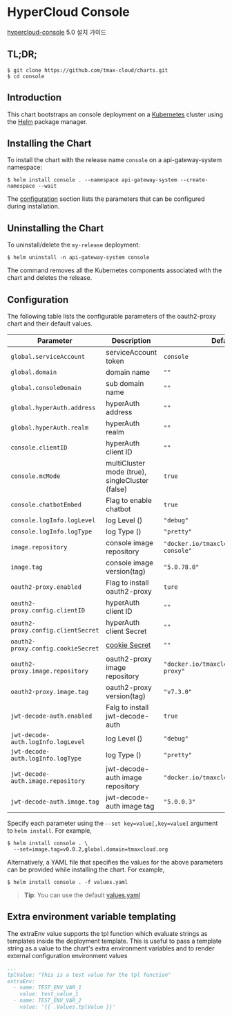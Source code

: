# HyperCloud Console

[hypercloud-console](https://github.com/tmax-cloud/console) 5.0 설치 가이드  

## TL;DR;

```console
$ git clone https://github.com/tmax-cloud/charts.git
$ cd console
```

## Introduction

This chart bootstraps an console deployment on a [Kubernetes](http://kubernetes.io) cluster using the [Helm](https://helm.sh) package manager.

## Installing the Chart

To install the chart with the release name `console` on a api-gateway-system namespace:

```console
$ helm install console . --namespace api-gateway-system --create-namespace --wait
```

The [configuration](#configuration) section lists the parameters that can be configured during installation.

## Uninstalling the Chart

To uninstall/delete the `my-release` deployment:

```console
$ helm uninstall -n api-gateway-system console
```

The command removes all the Kubernetes components associated with the chart and deletes the release.

## Configuration

The following table lists the configurable parameters of the oauth2-proxy chart and their default values.

| Parameter                          | Description                                                                              | Default                                      |
|------------------------------------|------------------------------------------------------------------------------------------|----------------------------------------------|
| `global.serviceAccount`            | serviceAccount token                                                                     | `console`                                    |
| `global.domain`                    | domain name                                                                              | `""`                                         |
| `global.consoleDomain`             | sub domain name                                                                          | `""`                                         |
| `global.hyperAuth.address`         | hyperAuth address                                                                        | `""`                                         |
| `global.hyperAuth.realm`           | hyperAuth realm                                                                          | `""`                                         |
| `console.clientID`                 | hyperAuth client ID                                                                      | `""`                                         |
| `console.mcMode`                   | multiCluster mode (true), singleCluster (false)                                          | `true`                                       |
| `console.chatbotEmbed`             | Flag to enable chatbot                                                                   | `true`                                       |
| `console.logInfo.logLevel`         | log Level ()                                                                             | `"debug"`                                    |
| `console.logInfo.logType`          | log Type ()                                                                              | `"pretty"`                                   |
| `image.repository`                 | console image repository                                                                 | `"docker.io/tmaxcloudck/hypercloud-console"` |
| `image.tag`                        | console image version(tag)                                                               | `"5.0.78.0"`                                 |
| `oauth2-proxy.enabled`             | Flag to install oauth2-proxy                                                             | `ture`                                       |
| `oauth2-proxy.config.clientID`     | hyperAuth client ID                                                                      | `""`                                         |
| `oauth2-proxy.config.clientSecret` | hyperAuth client Secret                                                                  | `""`                                         |
| `oauth2-proxy.config.cookieSecret` | [cookie Secret](https://oauth2-proxy.github.io/oauth2-proxy/docs/configuration/overview) | `""`                                         | 
| `oauth2-proxy.image.repository`    | oauth2-proxy image repository                                                            | `"docker.io/tmaxcloudck/oauth2-proxy"`       |
| `oauth2-proxy.image.tag`           | oauth2-proxy version(tag)                                                                | `"v7.3.0"`                                   |
| `jwt-decode-auth.enabled`          | Falg to install jwt-decode-auth                                                          | `true`                                       |
| `jwt-decode-auth.logInfo.logLevel` | log Level ()                                                                             | `"debug"`                                    |
| `jwt-decode-auth.logInfo.logType`  | log Type ()                                                                              | `"pretty"`                                   |
| `jwt-decode-auth.image.repository` | jwt-decode-auth image repository                                                         | `"docker.io/tmaxcloudck/jwt-decode"`         |
| `jwt-decode-auth.image.tag`        | jwt-decode-auth image tag                                                                | `"5.0.0.3"`                                  |

Specify each parameter using the `--set key=value[,key=value]` argument to `helm install`. For example,

```console
$ helm install console . \
  --set=image.tag=v0.0.2,global.domain=tmaxcloud.org
```

Alternatively, a YAML file that specifies the values for the above parameters can be provided while installing the chart. For example,

```console
$ helm install console . -f values.yaml
```

> **Tip**: You can use the default [values.yaml](values.yaml)


## Extra environment variable templating
The extraEnv value supports the tpl function which evaluate strings as templates inside the deployment template.
This is useful to pass a template string as a value to the chart's extra environment variables and to render external configuration environment values


```yaml
...
tplValue: "This is a test value for the tpl function"
extraEnv:
  - name: TEST_ENV_VAR_1
    value: test_value_1
  - name: TEST_ENV_VAR_2
    value: '{{ .Values.tplValue }}'
```